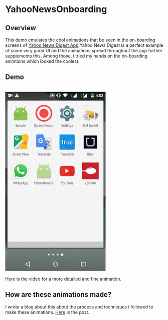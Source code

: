 # YahooNewsOnboarding
    
## Overview
This demo emulates the cool animations that be seen in the on-boarding screens of [Yahoo News Digest App](https://play.google.com/store/apps/details?id=com.yahoo.mobile.client.android.atom).Yahoo News Digest
is a perfect example of some very good UI and the animations spread throughout the app further supplements this.
Among those, i tried my hands on the on-boarding animtions which looked the coolest.

## Demo
&nbsp; &nbsp; &nbsp; &nbsp; &nbsp; &nbsp; &nbsp; &nbsp; &nbsp; &nbsp; &nbsp; &nbsp; &nbsp; &nbsp; &nbsp; &nbsp; &nbsp; &nbsp; &nbsp; &nbsp; &nbsp; &nbsp; &nbsp; &nbsp; ![](yahoo-news-demo.gif)

[Here](https://www.youtube.com/watch?v=L8U1ykwiHm8) is the video for a more detailed and fine animation.

## How are these animations made?
I wrote a blog about this about the process and techniques i followed to make these animations. [Here](http://rahulrj.github.io/android/yahoo-animation/) is the post.

